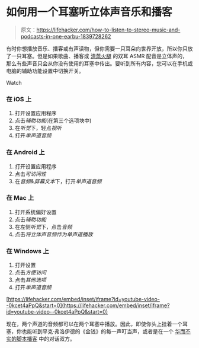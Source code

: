# 如何用一个耳塞听立体声音乐和播客

> 原文：<https://lifehacker.com/how-to-listen-to-stereo-music-and-podcasts-in-one-earbu-1839728262>

有时你想播放音乐、播客或有声读物，但你需要一只耳朵向世界开放，所以你只放了一只耳塞。但是如果歌曲、播客或 [清蒸火腿](https://www.youtube.com/watch?v=ay4qTTwbTqU) 的双耳 ASMR 配音是立体声的，那么有些声音只会从你没有使用的耳塞中传出。要听到所有内容，您可以在手机或电脑的辅助功能设置中切换开关。

Watch

### 在 iOS 上

1.  打开设置应用程序
2.  点击*辅助功能*(在第三个选项块中)
3.  在*听觉*下，轻点*视听*
4.  打开*单声道音频*

### 在 Android 上

1.  打开设置应用程序
2.  点击*可访问性*
3.  在*音频&屏幕文本*下，打开*单声道音频*

### 在 Mac 上

1.  打开系统偏好设置
2.  点击*辅助功能*
3.  在左侧*听觉*下，点击*音频*
4.  点击*将立体声音频作为单声道播放*

### 在 Windows 上

1.  打开设置
2.  点击*方便访问*
3.  点击*其他选项*
4.  打开*单声道音频*

 [https://lifehacker.com/embed/inset/iframe?id=youtube-video--0kcet4aPpQ&start=0](https://lifehacker.com/embed/inset/iframe?id=youtube-video--0kcet4aPpQ&start=0) 

现在，两个声道的音频都可以在两个耳塞中播放。因此，即使你头上挂着一个耳塞，你也能听到平克·弗洛伊德的《金钱》的每一声叮当声，或者是在一个 [华而不实的脚本播客](https://lifehacker.com/you-re-missing-out-on-the-best-kind-of-podcast-1837940832) 中的对话双方。
